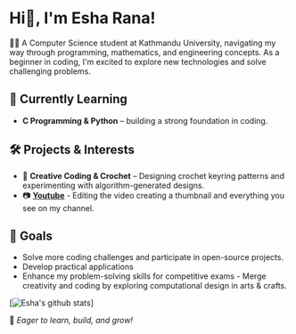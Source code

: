 # Hi👋, I'm Esha Rana! 

👩‍💻 A Computer Science student at Kathmandu University, navigating my way through programming, mathematics, and engineering concepts. As a beginner in coding, I'm excited to explore new technologies and solve challenging problems.

## 🌱 Currently Learning
- **C Programming & Python** – building a strong foundation in coding.


## 🛠️ Projects & Interests
- 🧶 **Creative Coding & Crochet** – Designing crochet keyring patterns and experimenting with algorithm-generated designs.
- 📷 [**Youtube**](https://www.youtube.com/@esharana1681) - Editing the video creating a thumbnail and everything you see on my channel.
## 🎯 Goals
- Solve more coding challenges and participate in open-source projects.
- Develop practical applications 
- Enhance my problem-solving skills for competitive exams - Merge creativity and coding by exploring computational design in arts & crafts.

[![Esha's github stats](https://github-readme-stats.vercel.app/api?username=Esha-Rana&theme=omni_icons=true)]

🚀 *Eager to learn, build, and grow!*
